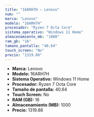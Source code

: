 ```yaml
---
title: "16ARH7H — Lenovo"
num: ""
marca: "Lenovo"
modelo: "16ARH7H"
procesador: "Ryzen 7 Octa Core"
sistema_operativo: "Windows 11 Home"
almacenamiento_mb: "1000"
ram_gb: "16"
tamano_pantalla: "40.64"
touch_screen: "No"
precio: "1319.88"
---
```

<ul>
<li><strong>Marca:</strong> Lenovo</li>
<li><strong>Modelo:</strong> 16ARH7H</li>
<li><strong>Sistema Operativo:</strong> Windows 11 Home</li>
<li><strong>Procesador:</strong> Ryzen 7 Octa Core </li>
<li><strong>Tamaño de pantalla:</strong> 40.64</li>
<li><strong>Touch Screen:</strong> No</li>
<li><strong>RAM (GB):</strong> 16</li>
<li><strong>Almacenamiento (MB):</strong> 1000</li>
<li><strong>Precio:</strong> 1319.88</li>
</ul>